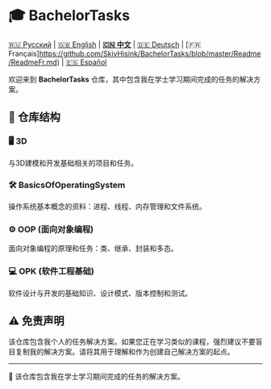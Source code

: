 # 🎓 BachelorTasks

[🇷🇺 Русский](https://github.com/SkivHisink/BachelorTasks/) | [🇬🇧 English](https://github.com/SkivHisink/BachelorTasks/blob/master/Readme/ReadmeEN.md) | **[🇨🇳 中文](https://github.com/SkivHisink/BachelorTasks/blob/master/Readme/ReadmeCn.md)** | [🇩🇪 Deutsch](https://github.com/SkivHisink/BachelorTasks/blob/master/Readme/ReadmeGr.md) | [🇫🇷 Français]https://github.com/SkivHisink/BachelorTasks/blob/master/Readme/ReadmeFr.md) | [🇪🇸 Español](https://github.com/SkivHisink/BachelorTasks/blob/master/Readme/ReadmeEs.md)

欢迎来到 **BachelorTasks** 仓库，其中包含我在学士学习期间完成的任务的解决方案。

## 📂 仓库结构

### 🖥️ 3D
与3D建模和开发基础相关的项目和任务。

### 🛠️ BasicsOfOperatingSystem
操作系统基本概念的资料：进程、线程、内存管理和文件系统。

### ⚙️ OOP (面向对象编程)
面向对象编程的原理和任务：类、继承、封装和多态。

### 💻 OPK (软件工程基础)
软件设计与开发的基础知识、设计模式、版本控制和测试。

## ⚠️ 免责声明
该仓库包含我个人的任务解决方案。如果您正在学习类似的课程，强烈建议不要盲目复制我的解决方案。请将其用于理解和作为创建自己解决方案的起点。

---

📄 该仓库包含我在学士学习期间完成的任务的解决方案。